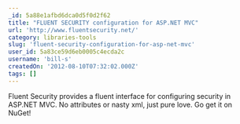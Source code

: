 ```yaml
---
_id: 5a88e1afbd6dca0d5f0d2f62
title: "FLUENT SECURITY configuration for ASP.NET MVC"
url: 'http://www.fluentsecurity.net/'
category: libraries-tools
slug: 'fluent-security-configuration-for-asp-net-mvc'
user_id: 5a83ce59d6eb0005c4ecda2c
username: 'bill-s'
createdOn: '2012-08-10T07:32:02.000Z'
tags: []
---
```


Fluent Security provides a fluent interface for configuring security in ASP.NET MVC. No attributes or nasty xml, just pure love. Go get it on NuGet!
